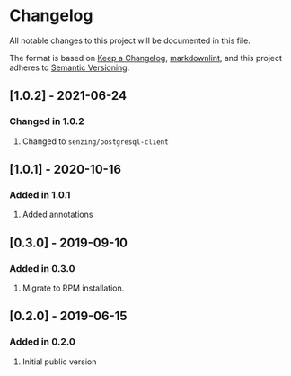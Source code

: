 # Changelog

All notable changes to this project will be documented in this file.

The format is based on [Keep a Changelog](https://keepachangelog.com/en/1.0.0/),
[markdownlint](https://dlaa.me/markdownlint/),
and this project adheres to [Semantic Versioning](https://semver.org/spec/v2.0.0.html).

## [1.0.2] - 2021-06-24

### Changed in 1.0.2

1. Changed to `senzing/postgresql-client`

## [1.0.1] - 2020-10-16

### Added in 1.0.1

1. Added annotations

## [0.3.0] - 2019-09-10

### Added in 0.3.0

1. Migrate to RPM installation.

## [0.2.0] - 2019-06-15

### Added in 0.2.0

1. Initial public version
